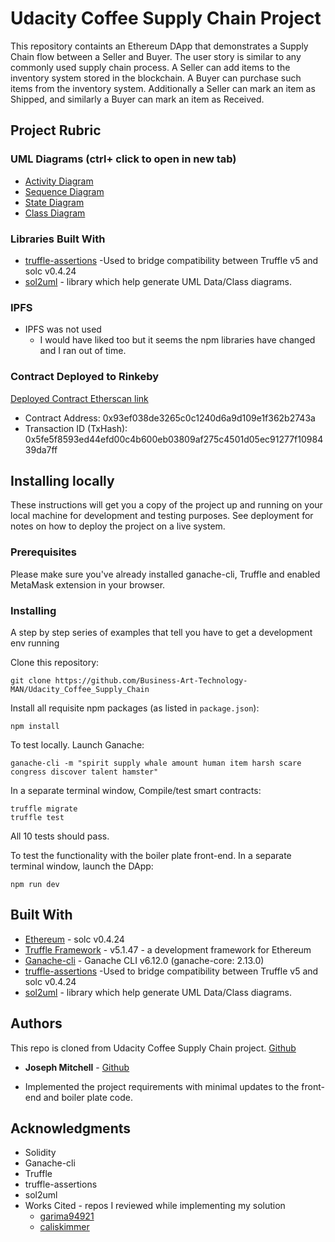 # Udacity Coffee Supply Chain Project

This repository containts an Ethereum DApp that demonstrates a Supply Chain flow between a Seller and Buyer. The user story is similar to any commonly used supply chain process. A Seller can add items to the inventory system stored in the blockchain. A Buyer can purchase such items from the inventory system. Additionally a Seller can mark an item as Shipped, and similarly a Buyer can mark an item as Received.

## Project Rubric
### UML Diagrams (ctrl+ click to open in new tab)
* [Activity Diagram](UMLDiagrams/CoffeeSupplyChain_ActionDiagram.png)
* [Sequence Diagram](UMLDiagrams/CoffeeSupplyChain_SequenceDiagram.png)
* [State Diagram](UMLDiagrams/CoffeeSupplyChain_StateDiagram.png)
* [Class Diagram](UMLDiagrams/CoffeeSupplyChain_ClassDiagram.png)

### Libraries Built With

* [truffle-assertions](https://www.npmjs.com/package/truffle-assertions) -Used to bridge compatibility between Truffle v5 and solc v0.4.24
* [sol2uml](https://github.com/naddison36/sol2uml#solidity-2-uml) - library which help generate UML Data/Class diagrams.

### IPFS
* IPFS was not used
    * I would have liked too but it seems the npm libraries have changed and I ran out of time.

### Contract Deployed to Rinkeby
[Deployed Contract Etherscan link](https://rinkeby.etherscan.io/address/0x93ef038de3265c0c1240d6a9d109e1f362b2743a)

* Contract Address: 0x93ef038de3265c0c1240d6a9d109e1f362b2743a
* Transaction ID (TxHash): 0x5fe5f8593ed44efd00c4b600eb03809af275c4501d05ec91277f1098439da7ff

## Installing locally

These instructions will get you a copy of the project up and running on your local machine for development and testing purposes. See deployment for notes on how to deploy the project on a live system.

### Prerequisites

Please make sure you've already installed ganache-cli, Truffle and enabled MetaMask extension in your browser.

### Installing

A step by step series of examples that tell you have to get a development env running

Clone this repository:

```
git clone https://github.com/Business-Art-Technology-MAN/Udacity_Coffee_Supply_Chain
```

Install all requisite npm packages (as listed in ```package.json```):

```
npm install
```
To test locally.
Launch Ganache:

```
ganache-cli -m "spirit supply whale amount human item harsh scare congress discover talent hamster"
```
In a separate terminal window, Compile/test smart contracts:

```
truffle migrate
truffle test
```

All 10 tests should pass.

To test the functionality with the boiler plate front-end.
In a separate terminal window, launch the DApp:

```
npm run dev
```

## Built With

* [Ethereum](https://www.ethereum.org/) - solc v0.4.24
* [Truffle Framework](https://truffleframework.com/) - v5.1.47 - a development framework for Ethereum
* [Ganache-cli](https://www.trufflesuite.com/ganache) - Ganache CLI v6.12.0 (ganache-core: 2.13.0)
* [truffle-assertions](https://www.npmjs.com/package/truffle-assertions) -Used to bridge compatibility between Truffle v5 and solc v0.4.24
* [sol2uml](https://github.com/naddison36/sol2uml#solidity-2-uml) - library which help generate UML Data/Class diagrams.


## Authors

This repo is cloned from Udacity Coffee Supply Chain project. [Github](https://github.com/udacity/nd1309-Project-6b-Example-Template)
* **Joseph Mitchell** - [Github](https://github.com/Business-Art-Technology-MAN)
- Implemented the project requirements with minimal updates to the front-end and boiler plate code.
## Acknowledgments

* Solidity
* Ganache-cli
* Truffle
* truffle-assertions
* sol2uml
* Works Cited - repos I reviewed while implementing my solution
    * [garima94921](https://github.com/garima94921/Ethereum-SupplyChain-Dapp)
    * [caliskimmer](https://github.com/caliskimmer/Udacity-Blockchain-SupplyChainTracker)